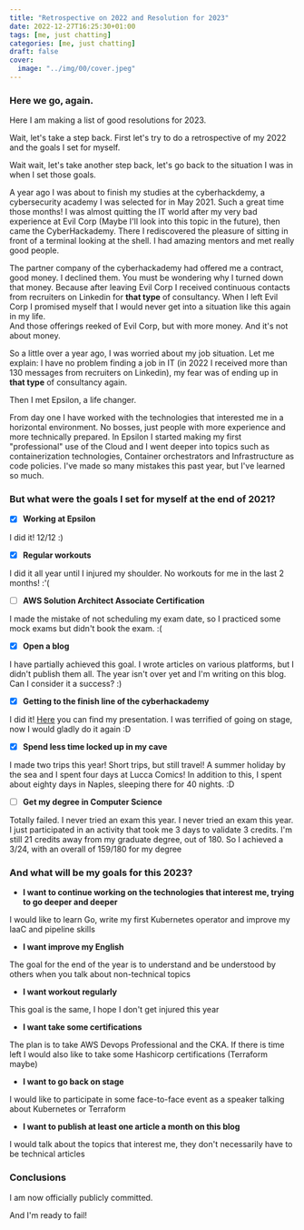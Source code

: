 ```yaml
---
title: "Retrospective on 2022 and Resolution for 2023"
date: 2022-12-27T16:25:30+01:00
tags: [me, just chatting]
categories: [me, just chatting]
draft: false
cover:
  image: "../img/00/cover.jpeg"
---
```


### Here we go, again.

Here I am making a list of good resolutions for 2023.


Wait, let's take a step back. First let's try to do a retrospective of my 2022 and the goals I set for myself.

Wait wait, let's take another step back, let's go back to the situation I was in when I set those goals.


A year ago I was about to finish my studies at the cyberhackdemy, a cybersecurity academy I was selected for in May 2021. Such a great time those months!
I was almost quitting the IT world after my very bad experience at Evil Corp (Maybe I'll look into this topic in the future), then came the CyberHackademy.
There I rediscovered the pleasure of sitting in front of a terminal looking at the shell. I had amazing mentors and met really good people.

The partner company of the cyberhackademy had offered me a contract, good money. I declined them.
You must be wondering why I turned down that money.
Because after leaving Evil Corp I received continuous contacts from recruiters on Linkedin for **that type** of consultancy.
When I left Evil Corp I promised myself that I would never get into a situation like this again in my life.  
And those offerings reeked of Evil Corp, but with more money. And it's not about money.

So a little over a year ago, I was worried about my job situation. Let me explain: I have no problem finding a job in IT (in 2022 I received more than 130 messages from recruiters on Linkedin), my fear was of ending up in **that type** of consultancy again.

Then I met Epsilon, a life changer.

From day one I have worked with the technologies that interested me in a horizontal environment. No bosses, just people with more experience and more technically prepared.
In Epsilon I started making my first "professional" use of the Cloud and I went deeper into topics such as containerization technologies, Container orchestrators and Infrastructure as code policies.
I've made so many mistakes this past year, but I've learned so much.

### But what were the goals I set for myself at the end of 2021?

- [x] **Working at Epsilon**

I did it! 12/12 :)

- [x] **Regular workouts**

I did it all year until I injured my shoulder. No workouts for me in the last 2 months! :'(

- [ ] **AWS Solution Architect Associate Certification**

I made the mistake of not scheduling my exam date, so I practiced some mock exams but didn't book the exam. :(

- [x] **Open a blog**

I have partially achieved this goal. I wrote articles on various platforms, but I didn't publish them all.
The year isn't over yet and I'm writing on this blog. Can I consider it a success? :)

- [x] **Getting to the finish line of the cyberhackademy**

I did it! [Here](https://www.youtube.com/watch?v=DDVL2ZiZcyg) you can find my presentation. I was terrified of going on stage, now I would gladly do it again :D

- [x] **Spend less time locked up in my cave**

I made two trips this year! Short trips, but still travel!
A summer holiday by the sea and I spent four days at Lucca Comics!
In addition to this, I spent about eighty days in Naples, sleeping there for 40 nights. :D

- [ ] **Get my degree in Computer Science**

Totally failed. I never tried an exam this year.
I never tried an exam this year. I just participated in an activity that took me 3 days to validate 3 credits. 
I'm still 21 credits away from my graduate degree, out of 180.
So I achieved a 3/24, with an overall of 159/180 for my degree

### And what will be my goals for this 2023?

- **I want to continue working on the technologies that interest me, trying to go deeper and deeper**

I would like to learn Go, write my first Kubernetes operator and improve my IaaC and pipeline skills

- **I want improve my English**

The goal for the end of the year is to understand and be understood by others when you talk about non-technical topics

- **I want workout regularly**

This goal is the same, I hope I don't get injured this year

- **I want take some certifications**

The plan is to take AWS Devops Professional and the CKA. If there is time left I would also like to take some Hashicorp certifications (Terraform maybe)

- **I want to go back on stage**

I would like to participate in some face-to-face event as a speaker talking about Kubernetes or Terraform

- **I want to publish at least one article a month on this blog**

I would talk about the topics that interest me, they don't necessarily have to be technical articles

### Conclusions

I am now officially publicly committed.

And I'm ready to fail!